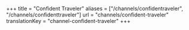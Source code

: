+++
title = "Confident Traveler"
aliases = ["/channels/confidentraveler", "/channels/confidenttraveler"]
url = "channels/confident-traveler"
translationKey = "channel-confident-traveler"
+++
